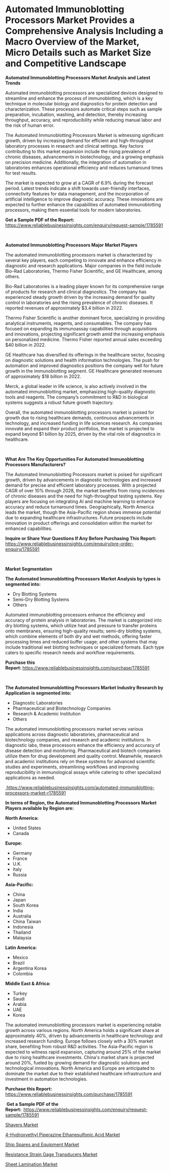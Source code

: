 <p><h1>Automated Immunoblotting Processors Market Provides a Comprehensive Analysis Including a Macro Overview of the Market, Micro Details such as Market Size and Competitive Landscape</h1></p><p><strong>Automated Immunoblotting Processors Market Analysis and Latest Trends</strong></p>
<p><p>Automated immunoblotting processors are specialized devices designed to streamline and enhance the process of immunoblotting, which is a key technique in molecular biology and diagnostics for protein detection and characterization. These processors automate critical steps such as sample preparation, incubation, washing, and detection, thereby increasing throughput, accuracy, and reproducibility while reducing manual labor and the risk of human error.</p><p>The Automated Immunoblotting Processors Market is witnessing significant growth, driven by increasing demand for efficient and high-throughput laboratory processes in research and clinical settings. Key factors contributing to this market expansion include the rising prevalence of chronic diseases, advancements in biotechnology, and a growing emphasis on precision medicine. Additionally, the integration of automation in laboratories enhances operational efficiency and reduces turnaround times for test results.</p><p>The market is expected to grow at a CAGR of 6.9% during the forecast period. Latest trends indicate a shift towards user-friendly interfaces, connectivity features for data management, and the incorporation of artificial intelligence to improve diagnostic accuracy. These innovations are expected to further enhance the capabilities of automated immunoblotting processors, making them essential tools for modern laboratories.</p></p>
<p><strong>Get a Sample PDF of the Report:&nbsp;</strong> <a href="https://www.reliablebusinessinsights.com/enquiry/request-sample/1785591?utm_campaign=84&utm_medium=2&utm_source=Github&utm_content=ia&utm_term=18122024&utm_id=automated-immunoblotting-processors">https://www.reliablebusinessinsights.com/enquiry/request-sample/1785591</a></p>
<p>&nbsp;</p>
<p><strong>Automated Immunoblotting Processors Major Market Players</strong></p>
<p><p>The automated immunoblotting processors market is characterized by several key players, each competing to innovate and enhance efficiency in diagnostic and research applications. Major companies in the field include Bio-Rad Laboratories, Thermo Fisher Scientific, and GE Healthcare, among others.</p><p>Bio-Rad Laboratories is a leading player known for its comprehensive range of products for research and clinical diagnostics. The company has experienced steady growth driven by the increasing demand for quality control in laboratories and the rising prevalence of chronic diseases. It reported revenues of approximately $3.4 billion in 2022.</p><p>Thermo Fisher Scientific is another dominant force, specializing in providing analytical instruments, reagents, and consumables. The company has focused on expanding its immunoassay capabilities through acquisitions and innovations, projecting significant growth amid the increasing emphasis on personalized medicine. Thermo Fisher reported annual sales exceeding $40 billion in 2022.</p><p>GE Healthcare has diversified its offerings in the healthcare sector, focusing on diagnostic solutions and health information technologies. The push for automation and improved diagnostics positions the company well for future growth in the immunoblotting segment. GE Healthcare generated revenues of approximately $18 billion in 2022.</p><p>Merck, a global leader in life science, is also actively involved in the automated immunoblotting market, emphasizing high-quality diagnostic tools and reagents. The company’s commitment to R&D in biological systems suggests a robust future growth trajectory.</p><p>Overall, the automated immunoblotting processors market is poised for growth due to rising healthcare demands, continuous advancements in technology, and increased funding in life sciences research. As companies innovate and expand their product portfolios, the market is projected to expand beyond $1 billion by 2025, driven by the vital role of diagnostics in healthcare.</p></p>
<p>&nbsp;</p>
<p><strong>What Are The Key Opportunities For Automated Immunoblotting Processors Manufacturers?</strong></p>
<p><p>The Automated Immunoblotting Processors market is poised for significant growth, driven by advancements in diagnostic technologies and increased demand for precise and efficient laboratory processes. With a projected CAGR of over 10% through 2028, the market benefits from rising incidences of chronic diseases and the need for high-throughput testing systems. Key players are focusing on integrating AI and machine learning to enhance accuracy and reduce turnaround times. Geographically, North America leads the market, though the Asia-Pacific region shows immense potential due to expanding healthcare infrastructures. Future prospects include innovation in product offerings and consolidation within the market for enhanced capabilities.</p></p>
<p><strong>Inquire or Share Your Questions If Any Before Purchasing This Report:</strong> <a href="https://www.reliablebusinessinsights.com/enquiry/pre-order-enquiry/1785591?utm_campaign=84&utm_medium=2&utm_source=Github&utm_content=ia&utm_term=18122024&utm_id=automated-immunoblotting-processors">https://www.reliablebusinessinsights.com/enquiry/pre-order-enquiry/1785591</a></p>
<p>&nbsp;</p>
<p><strong>Market Segmentation</strong></p>
<p><strong>The Automated Immunoblotting Processors Market Analysis by types is segmented into:</strong></p>
<p><ul><li>Dry Blotting Systems</li><li>Semi-Dry Blotting Systems</li><li>Others</li></ul></p>
<p><p>Automated immunoblotting processors enhance the efficiency and accuracy of protein analysis in laboratories. The market is categorized into dry blotting systems, which utilize heat and pressure to transfer proteins onto membranes, ensuring high-quality results; semi-dry blotting systems, which combine elements of both dry and wet methods, offering faster processing times and reduced buffer usage; and other systems that may include traditional wet blotting techniques or specialized formats. Each type caters to specific research needs and workflow requirements.</p></p>
<p><strong>Purchase this Report:&nbsp;</strong><a href="https://www.reliablebusinessinsights.com/purchase/1785591?utm_campaign=84&utm_medium=2&utm_source=Github&utm_content=ia&utm_term=18122024&utm_id=automated-immunoblotting-processors">https://www.reliablebusinessinsights.com/purchase/1785591</a></p>
<p>&nbsp;</p>
<p><strong>The Automated Immunoblotting Processors Market Industry Research by Application is segmented into:</strong></p>
<p><ul><li>Diagnostic Laboratories</li><li>Pharmaceutical and Biotechnology Companies</li><li>Research & Academic Institution</li><li>Others</li></ul></p>
<p><p>The automated immunoblotting processors market serves various applications across diagnostic laboratories, pharmaceutical and biotechnology companies, and research and academic institutions. In diagnostic labs, these processors enhance the efficiency and accuracy of disease detection and monitoring. Pharmaceutical and biotech companies utilize them for drug development and quality control. Meanwhile, research and academic institutions rely on these systems for advanced scientific studies and experiments, streamlining workflows and improving reproducibility in immunological assays while catering to other specialized applications as needed.</p></p>
<p><a href="https://www.reliablebusinessinsights.com/automated-immunoblotting-processors-market-r1785591?utm_campaign=84&utm_medium=2&utm_source=Github&utm_content=ia&utm_term=18122024&utm_id=automated-immunoblotting-processors">&nbsp;https://www.reliablebusinessinsights.com/automated-immunoblotting-processors-market-r1785591</a></p>
<p><strong>In terms of Region, the Automated Immunoblotting Processors Market Players available by Region are:</strong></p>
<p>
    <p> <strong> North America: </strong>
        <ul>
            <li>United States</li>
            <li>Canada</li>
        </ul>
        </p> 
    <p> <strong> Europe: </strong>
        <ul>
            <li>Germany</li>
            <li>France</li>
            <li>U.K.</li>
            <li>Italy</li>
            <li>Russia</li>
        </ul>
        </p> 
    <p> <strong> Asia-Pacific: </strong>
        <ul>
            <li>China</li>
            <li>Japan</li>
            <li>South Korea</li>
            <li>India</li>
            <li>Australia</li>
            <li>China Taiwan</li>
            <li>Indonesia</li>
            <li>Thailand</li>
            <li>Malaysia</li>
        </ul>
        </p> 
    <p> <strong> Latin America: </strong>
        <ul>
            <li>Mexico</li>
            <li>Brazil</li>
            <li>Argentina Korea</li>
            <li>Colombia</li>
        </ul>
        </p> 
    <p> <strong> Middle East & Africa: </strong>
        <ul>
            <li>Turkey</li>
            <li>Saudi</li>
            <li>Arabia</li>
            <li>UAE</li>
            <li>Korea</li>
        </ul>
    </p>
    </p>
<p><p>The automated immunoblotting processors market is experiencing notable growth across various regions. North America holds a significant share at approximately 40%, driven by advancements in healthcare technology and increased research funding. Europe follows closely with a 30% market share, benefiting from robust R&D activities. The Asia-Pacific region is expected to witness rapid expansion, capturing around 25% of the market due to rising healthcare investments. China's market share is projected around 20%, fueled by growing demand for diagnostic solutions and technological innovations. North America and Europe are anticipated to dominate the market due to their established healthcare infrastructure and investment in automation technologies.</p></p>
<p><strong>Purchase this Report: </strong><a href="https://www.reliablebusinessinsights.com/purchase/1785591?utm_campaign=84&utm_medium=2&utm_source=Github&utm_content=ia&utm_term=18122024&utm_id=automated-immunoblotting-processors">https://www.reliablebusinessinsights.com/purchase/1785591</a></p>
<p>&nbsp;<strong>Get a Sample PDF of the Report:&nbsp;&nbsp;</strong><a href="https://www.reliablebusinessinsights.com/enquiry/request-sample/1785591?utm_campaign=84&utm_medium=2&utm_source=Github&utm_content=ia&utm_term=18122024&utm_id=automated-immunoblotting-processors">https://www.reliablebusinessinsights.com/enquiry/request-sample/1785591</a></p>
<p><strong></strong></p>
<p><p><a href="https://www.linkedin.com/pulse/shavers-market-tracking-sales-employment-98-growth-from-2024-sfyqf?utm_campaign=84&utm_medium=2&utm_source=Github&utm_content=ia&utm_term=18122024&utm_id=automated-immunoblotting-processors">Shavers Market</a></p><p><a href="https://github.com/jontyhinseyxe/Market-Research-Report-List-1/blob/main/4-hydroxyethyl-piperazine-ethanesulfonic-acid-market.md?utm_campaign=84&utm_medium=2&utm_source=Github&utm_content=ia&utm_term=18122024&utm_id=automated-immunoblotting-processors">4-Hydroxyethyl Piperazine Ethanesulfonic Acid Market</a></p><p><a href="https://www.linkedin.com/pulse/comprehensive-ship-spares-equipment-market-size-growing-cagr-awyye?utm_campaign=84&utm_medium=2&utm_source=Github&utm_content=ia&utm_term=18122024&utm_id=automated-immunoblotting-processors">Ship Spares and Equipment Market</a></p><p><a href="https://github.com/AngelaWalsh696/Market-Research-Report-List-1/blob/main/resistance-strain-gage-transducers-market.md?utm_campaign=84&utm_medium=2&utm_source=Github&utm_content=ia&utm_term=18122024&utm_id=automated-immunoblotting-processors">Resistance Strain Gage Transducers Market</a></p><p><a href="https://www.linkedin.com/pulse/overview-sheet-lamination-market-2024-2031-growth-factors-502ve?utm_campaign=84&utm_medium=2&utm_source=Github&utm_content=ia&utm_term=18122024&utm_id=automated-immunoblotting-processors">Sheet Lamination Market</a></p></p>